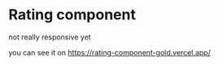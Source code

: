 # Rating component

not really responsive yet 

you can see it on https://rating-component-gold.vercel.app/
